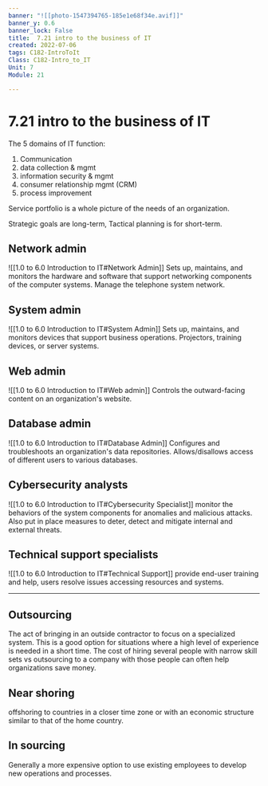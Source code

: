 ```yaml
---
banner: "![[photo-1547394765-185e1e68f34e.avif]]"
banner_y: 0.6
banner_lock: False
title:  7.21 intro to the business of IT
created: 2022-07-06
tags: C182-IntroToIt
Class: C182-Intro_to_IT
Unit: 7
Module: 21

---
```


# 7.21 intro to the business of IT

The 5 domains of IT function:
1. Communication
2. data collection & mgmt
3. information security & mgmt
4. consumer relationship mgmt (CRM)
5. process improvement

Service portfolio is a whole picture of the needs of an organization.

Strategic goals are long-term, Tactical planning is for short-term.

## Network admin
![[1.0 to 6.0 Introduction to IT#Network Admin]]
Sets up, maintains, and monitors the hardware and software that support networking components of the computer systems. Manage the telephone system network.

## System admin
![[1.0 to 6.0 Introduction to IT#System Admin]]
Sets up, maintains, and monitors devices that support business operations. Projectors, training devices, or server systems.

## Web admin
![[1.0 to 6.0 Introduction to IT#Web admin]]
Controls the outward-facing content on an organization's website.

## Database admin
![[1.0 to 6.0 Introduction to IT#Database Admin]]
Configures and troubleshoots an organization's data repositories. Allows/disallows access of different users to various databases.

## Cybersecurity analysts
![[1.0 to 6.0 Introduction to IT#Cybersecurity Specialist]]
monitor the behaviors of the system components for anomalies and malicious attacks. Also put in place measures to deter, detect and mitigate internal and external threats.

## Technical support specialists
![[1.0 to 6.0 Introduction to IT#Technical Support]]
provide end-user training and help, users resolve issues accessing resources and systems.
	
---

## Outsourcing
The act of bringing in an outside contractor to focus on a specialized system. This is a good option for situations where a high level of experience is needed in a short time. The cost of hiring several people with narrow skill sets vs outsourcing to a company with those people can often help organizations save money.
## Near shoring
offshoring to countries in a closer time zone or with an economic structure similar to that of the home country.
## In sourcing
Generally a more expensive option to use existing employees to develop new operations and processes. 

